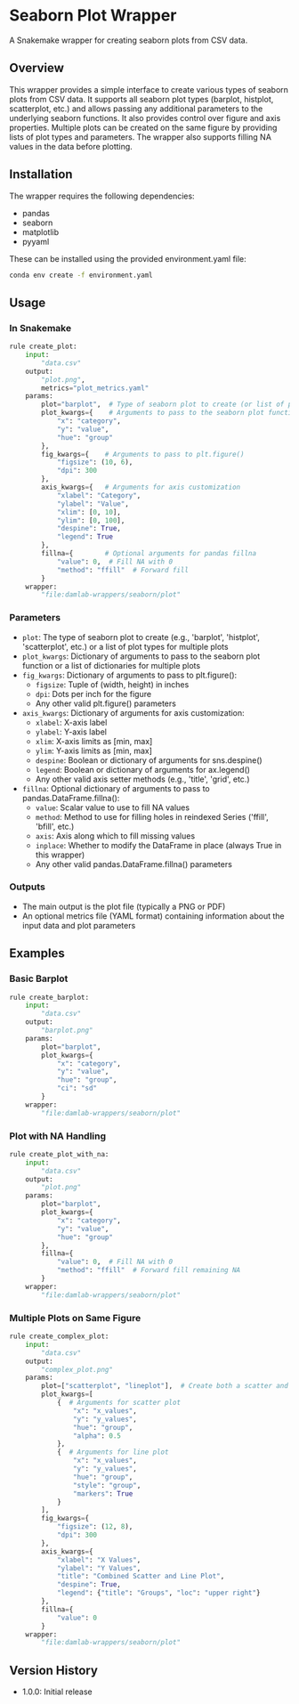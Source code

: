 # Seaborn Plot Wrapper

A Snakemake wrapper for creating seaborn plots from CSV data.

## Overview

This wrapper provides a simple interface to create various types of seaborn plots from CSV data. It supports all seaborn plot types (barplot, histplot, scatterplot, etc.) and allows passing any additional parameters to the underlying seaborn functions. It also provides control over figure and axis properties. Multiple plots can be created on the same figure by providing lists of plot types and parameters. The wrapper also supports filling NA values in the data before plotting.

## Installation

The wrapper requires the following dependencies:
- pandas
- seaborn
- matplotlib
- pyyaml

These can be installed using the provided environment.yaml file:

```bash
conda env create -f environment.yaml
```

## Usage

### In Snakemake

```python
rule create_plot:
    input:
        "data.csv"
    output:
        "plot.png",
        metrics="plot_metrics.yaml"
    params:
        plot="barplot",  # Type of seaborn plot to create (or list of plot types)
        plot_kwargs={    # Arguments to pass to the seaborn plot function (or list of kwargs)
            "x": "category",
            "y": "value",
            "hue": "group"
        },
        fig_kwargs={    # Arguments to pass to plt.figure()
            "figsize": (10, 6),
            "dpi": 300
        },
        axis_kwargs={   # Arguments for axis customization
            "xlabel": "Category",
            "ylabel": "Value",
            "xlim": [0, 10],
            "ylim": [0, 100],
            "despine": True,
            "legend": True
        },
        fillna={        # Optional arguments for pandas fillna
            "value": 0,  # Fill NA with 0
            "method": "ffill"  # Forward fill
        }
    wrapper:
        "file:damlab-wrappers/seaborn/plot"
```

### Parameters

- `plot`: The type of seaborn plot to create (e.g., 'barplot', 'histplot', 'scatterplot', etc.) or a list of plot types for multiple plots
- `plot_kwargs`: Dictionary of arguments to pass to the seaborn plot function or a list of dictionaries for multiple plots
- `fig_kwargs`: Dictionary of arguments to pass to plt.figure():
  - `figsize`: Tuple of (width, height) in inches
  - `dpi`: Dots per inch for the figure
  - Any other valid plt.figure() parameters
- `axis_kwargs`: Dictionary of arguments for axis customization:
  - `xlabel`: X-axis label
  - `ylabel`: Y-axis label
  - `xlim`: X-axis limits as [min, max]
  - `ylim`: Y-axis limits as [min, max]
  - `despine`: Boolean or dictionary of arguments for sns.despine()
  - `legend`: Boolean or dictionary of arguments for ax.legend()
  - Any other valid axis setter methods (e.g., 'title', 'grid', etc.)
- `fillna`: Optional dictionary of arguments to pass to pandas.DataFrame.fillna():
  - `value`: Scalar value to use to fill NA values
  - `method`: Method to use for filling holes in reindexed Series ('ffill', 'bfill', etc.)
  - `axis`: Axis along which to fill missing values
  - `inplace`: Whether to modify the DataFrame in place (always True in this wrapper)
  - Any other valid pandas.DataFrame.fillna() parameters

### Outputs

- The main output is the plot file (typically a PNG or PDF)
- An optional metrics file (YAML format) containing information about the input data and plot parameters

## Examples

### Basic Barplot

```python
rule create_barplot:
    input:
        "data.csv"
    output:
        "barplot.png"
    params:
        plot="barplot",
        plot_kwargs={
            "x": "category",
            "y": "value",
            "hue": "group",
            "ci": "sd"
        }
    wrapper:
        "file:damlab-wrappers/seaborn/plot"
```

### Plot with NA Handling

```python
rule create_plot_with_na:
    input:
        "data.csv"
    output:
        "plot.png"
    params:
        plot="barplot",
        plot_kwargs={
            "x": "category",
            "y": "value",
            "hue": "group"
        },
        fillna={
            "value": 0,  # Fill NA with 0
            "method": "ffill"  # Forward fill remaining NA
        }
    wrapper:
        "file:damlab-wrappers/seaborn/plot"
```

### Multiple Plots on Same Figure

```python
rule create_complex_plot:
    input:
        "data.csv"
    output:
        "complex_plot.png"
    params:
        plot=["scatterplot", "lineplot"],  # Create both a scatter and line plot
        plot_kwargs=[
            {  # Arguments for scatter plot
                "x": "x_values",
                "y": "y_values",
                "hue": "group",
                "alpha": 0.5
            },
            {  # Arguments for line plot
                "x": "x_values",
                "y": "y_values",
                "hue": "group",
                "style": "group",
                "markers": True
            }
        ],
        fig_kwargs={
            "figsize": (12, 8),
            "dpi": 300
        },
        axis_kwargs={
            "xlabel": "X Values",
            "ylabel": "Y Values",
            "title": "Combined Scatter and Line Plot",
            "despine": True,
            "legend": {"title": "Groups", "loc": "upper right"}
        },
        fillna={
            "value": 0
        }
    wrapper:
        "file:damlab-wrappers/seaborn/plot"
```

## Version History

- 1.0.0: Initial release 
